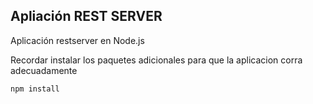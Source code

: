 ## Apliación REST SERVER

Aplicación restserver en Node.js

Recordar instalar los paquetes adicionales para que la aplicacion corra adecuadamente


````
npm install
````